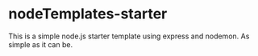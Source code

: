 # nodeTemplates-starter

This is a simple node.js starter template using express and nodemon. As simple as it can be.
